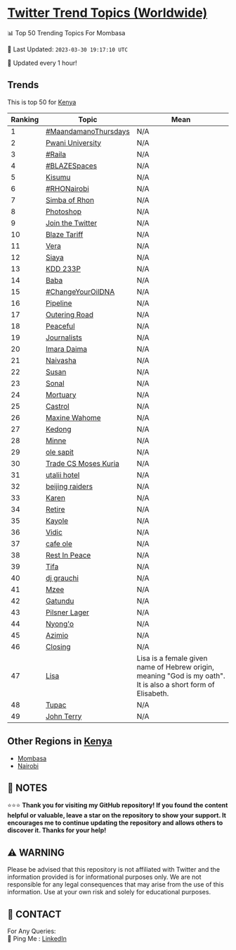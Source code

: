 [Twitter Trend Topics (Worldwide)](https://github.com/ErcinDedeoglu/Twitter-Trend-Topics)
==========


📊 Top 50 Trending Topics For Mombasa

📆 Last Updated: `2023-03-30 19:17:10 UTC`

🔧 Updated every 1 hour!


## Trends

This is top 50 for [Kenya](</Kenya>)

| Ranking | Topic | Mean |
| ------- | ------------ | ------------ |
| 1 | [#MaandamanoThursdays](http://twitter.com/search?q=%23MaandamanoThursdays) | N/A |
| 2 | [Pwani University](http://twitter.com/search?q=Pwani+University) | N/A |
| 3 | [#Raila](http://twitter.com/search?q=%23Raila) | N/A |
| 4 | [#BLAZESpaces](http://twitter.com/search?q=%23BLAZESpaces) | N/A |
| 5 | [Kisumu](http://twitter.com/search?q=Kisumu) | N/A |
| 6 | [#RHONairobi](http://twitter.com/search?q=%23RHONairobi) | N/A |
| 7 | [Simba of Rhon](http://twitter.com/search?q=Simba+of+Rhon) | N/A |
| 8 | [Photoshop](http://twitter.com/search?q=Photoshop) | N/A |
| 9 | [Join the Twitter](http://twitter.com/search?q=Join+the+Twitter) | N/A |
| 10 | [Blaze Tariff](http://twitter.com/search?q=Blaze+Tariff) | N/A |
| 11 | [Vera](http://twitter.com/search?q=Vera) | N/A |
| 12 | [Siaya](http://twitter.com/search?q=Siaya) | N/A |
| 13 | [KDD 233P](http://twitter.com/search?q=KDD+233P) | N/A |
| 14 | [Baba](http://twitter.com/search?q=Baba) | N/A |
| 15 | [#ChangeYourOilDNA](http://twitter.com/search?q=%23ChangeYourOilDNA) | N/A |
| 16 | [Pipeline](http://twitter.com/search?q=Pipeline) | N/A |
| 17 | [Outering Road](http://twitter.com/search?q=Outering+Road) | N/A |
| 18 | [Peaceful](http://twitter.com/search?q=Peaceful) | N/A |
| 19 | [Journalists](http://twitter.com/search?q=Journalists) | N/A |
| 20 | [Imara Daima](http://twitter.com/search?q=Imara+Daima) | N/A |
| 21 | [Naivasha](http://twitter.com/search?q=Naivasha) | N/A |
| 22 | [Susan](http://twitter.com/search?q=Susan) | N/A |
| 23 | [Sonal](http://twitter.com/search?q=Sonal) | N/A |
| 24 | [Mortuary](http://twitter.com/search?q=Mortuary) | N/A |
| 25 | [Castrol](http://twitter.com/search?q=Castrol) | N/A |
| 26 | [Maxine Wahome](http://twitter.com/search?q=Maxine+Wahome) | N/A |
| 27 | [Kedong](http://twitter.com/search?q=Kedong) | N/A |
| 28 | [Minne](http://twitter.com/search?q=Minne) | N/A |
| 29 | [ole sapit](http://twitter.com/search?q=ole+sapit) | N/A |
| 30 | [Trade CS Moses Kuria](http://twitter.com/search?q=Trade+CS+Moses+Kuria) | N/A |
| 31 | [utalii hotel](http://twitter.com/search?q=utalii+hotel) | N/A |
| 32 | [beijing raiders](http://twitter.com/search?q=beijing+raiders) | N/A |
| 33 | [Karen](http://twitter.com/search?q=Karen) | N/A |
| 34 | [Retire](http://twitter.com/search?q=Retire) | N/A |
| 35 | [Kayole](http://twitter.com/search?q=Kayole) | N/A |
| 36 | [Vidic](http://twitter.com/search?q=Vidic) | N/A |
| 37 | [cafe ole](http://twitter.com/search?q=cafe+ole) | N/A |
| 38 | [Rest In Peace](http://twitter.com/search?q=Rest+In+Peace) | N/A |
| 39 | [Tifa](http://twitter.com/search?q=Tifa) | N/A |
| 40 | [dj grauchi](http://twitter.com/search?q=dj+grauchi) | N/A |
| 41 | [Mzee](http://twitter.com/search?q=Mzee) | N/A |
| 42 | [Gatundu](http://twitter.com/search?q=Gatundu) | N/A |
| 43 | [Pilsner Lager](http://twitter.com/search?q=Pilsner+Lager) | N/A |
| 44 | [Nyong'o](http://twitter.com/search?q=Nyong%27o) | N/A |
| 45 | [Azimio](http://twitter.com/search?q=Azimio) | N/A |
| 46 | [Closing](http://twitter.com/search?q=Closing) | N/A |
| 47 | [Lisa](http://twitter.com/search?q=Lisa) | Lisa is a female given name of Hebrew origin, meaning "God is my oath". It is also a short form of Elisabeth. |
| 48 | [Tupac](http://twitter.com/search?q=Tupac) | N/A |
| 49 | [John Terry](http://twitter.com/search?q=John+Terry) | N/A |



## Other Regions in [Kenya](</Kenya>)

* [Mombasa](</Kenya/Mombasa.md>)
* [Nairobi](</Kenya/Nairobi.md>)



## 📝 NOTES

⭐⭐⭐ **Thank you for visiting my GitHub repository! If you found the content helpful or valuable, leave a star on the repository to show your support. It encourages me to continue updating the repository and allows others to discover it. Thanks for your help!**


## ⚠️ WARNING

Please be advised that this repository is not affiliated with Twitter and the information provided is for informational purposes only. We are not responsible for any legal consequences that may arise from the use of this information. Use at your own risk and solely for educational purposes.


## 📨 CONTACT

 For Any Queries:  
            🏓 Ping Me : [LinkedIn](https://www.linkedin.com/in/ercindedeoglu/)
